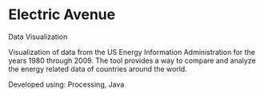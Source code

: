Electric Avenue
====

Data Visualization

Visualization of data from the US Energy Information Administration for the years 1980 through 2009. The tool provides a way to compare and analyze the energy related data of countries around the world.

Developed using: Processing, Java

